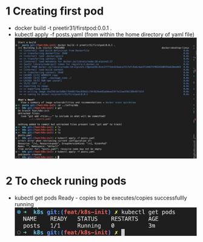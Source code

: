# 1  Creating first pod
- docker build -t preetir31/firstpod:0.0.1 .
- kubectl apply -f posts.yaml (from within the home directory of yaml file)
![Alt text](image.png)

# 2 To check runing pods
- kubectl get pods
Ready - copies to be executes/copies successfullly running
![Alt text](image-1.png) 
